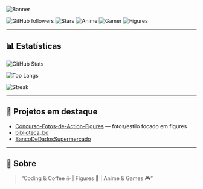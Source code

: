 ![Banner](https://pa1.narvii.com/6333/51f9d6a0e29c8f4ce73f5b80b8be0f3b0593136e_00.gif)

![GitHub followers](https://img.shields.io/github/followers/V1perzin?style=for-the-badge&logo=github)
![Stars](https://img.shields.io/github/stars/V1perzin?affiliations=OWNER&style=for-the-badge)
![Anime](https://img.shields.io/badge/Anime-❤-purple?style=for-the-badge)
![Gamer](https://img.shields.io/badge/Gamer-🎮-blue?style=for-the-badge)
![Figures](https://img.shields.io/badge/Figures-🤖-orange?style=for-the-badge)

---

## 📊 Estatísticas

<!-- Stats principais -->
![GitHub Stats](https://github-readme-stats.vercel.app/api?username=V1perzin&show_icons=true&theme=tokyonight&include_all_commits=true&count_private=true)

<!-- Linguagens mais usadas -->
![Top Langs](https://github-readme-stats.vercel.app/api/top-langs/?username=V1perzin&layout=compact&langs_count=8&theme=tokyonight)

<!-- Streak -->
![Streak](https://streak-stats.demolab.com/?user=V1perzin&theme=highcontrast)

---

## 🚀 Projetos em destaque
- [Concurso-Fotos-de-Action-Figures](https://github.com/V1perzin/Concurso-Fotos-de-Action-Figures) — fotos/estilo focado em figures
- [biblioteca_bd](https://github.com/V1perzin/biblioteca_bd)
- [BancoDeDadosSupermercado](https://github.com/V1perzin/BancoDeDadosSupermercado)

---

## 🧩 Sobre
> “Coding & Coffee ☕ | Figures 🤖 | Anime & Games 🎮”

